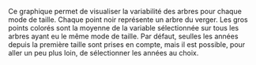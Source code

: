 Ce graphique permet de visualiser la variabilité des arbres pour chaque mode de taille. 
Chaque point noir représente un arbre du verger. 
Les gros points colorés sont la moyenne de la variable sélectionnée sur tous les arbres ayant eu le même mode de taille. 
Par défaut, seulles les années depuis la première taille sont prises en compte, mais il est possible, pour aller un peu plus loin, de sélectionner les années au choix.
